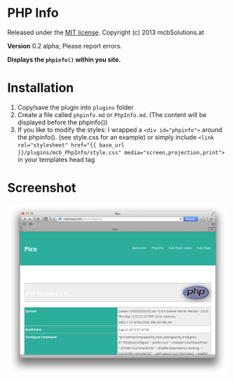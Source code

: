 PHP Info
=============================================================================

Released under the [MIT license](http://opensource.org/licenses/MIT). Copyright (c) 2013 mcbSolutions.at

**Version** 0.2 alpha; Please report errors.

**Displays the `phpinfo()` within you site.**


Installation
=============================================================================
1. Copy/save the plugin into `plugins` folder
2. Create a file called `phpinfo.md` or `PhpInfo.md`. (The content will be displayed before the phpinfo())
3. If you like to modify the styles: I wrapped a `<div id="phpinfo">` around the phpinfo(). (see style.css for an example) or simply include `<link rel="stylesheet" href="{{ base_url }}/plugins/mcb_PhpInfo/style.css" media="screen,projection,print">` in your templates head tag
    
Screenshot
=============================================================================
![Screenshot of PHP Info](./Screenshot.png)